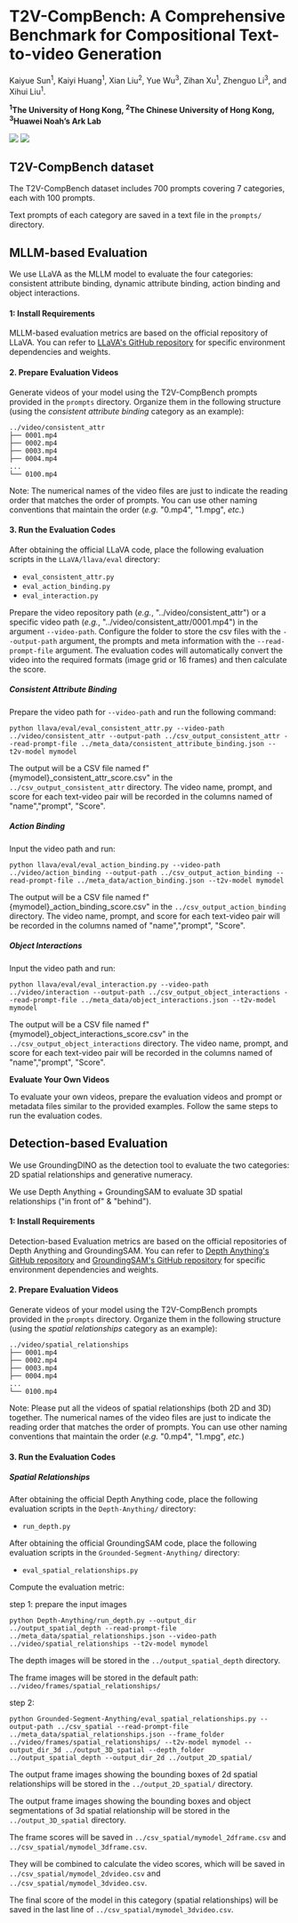 # T2V-CompBench: A Comprehensive Benchmark for Compositional Text-to-video Generation
Kaiyue Sun<sup>1</sup>, Kaiyi Huang<sup>1</sup>, Xian Liu<sup>2</sup>, Yue Wu<sup>3</sup>, Zihan Xu<sup>1</sup>, Zhenguo Li<sup>3</sup>, and Xihui Liu<sup>1</sup>.

**<sup>1</sup>The University of Hong Kong, <sup>2</sup>The Chinese University of Hong Kong, <sup>3</sup>Huawei Noah’s Ark Lab**

<a href='https://t2v-compbench.github.io/'><img src='https://img.shields.io/badge/Project-Page-Green'></a>
<a href='https://arxiv.org/pdf/2407.14505'><img src='https://img.shields.io/badge/T2V--CompBench-Arxiv-red'></a> 


## T2V-CompBench dataset
The T2V-CompBench dataset includes 700 prompts covering 7 categories, each with 100 prompts. 

Text prompts of each category are saved in a text file in the ```prompts/``` directory.


## MLLM-based Evaluation
We use LLaVA as the MLLM model to evaluate the four categories: consistent attribute binding, dynamic attribute binding, action binding and object interactions.
#### 1: Install Requirements

MLLM-based evaluation metrics are based on the official repository of LLaVA. You can refer to [LLaVA's GitHub repository](https://github.com/haotian-liu/LLaVA) for specific environment dependencies and weights.

#### 2. Prepare Evaluation Videos

Generate videos of your model using the T2V-CompBench prompts provided in the `prompts` directory. Organize them in the following structure (using the *consistent attribute binding* category as an example):

```
../video/consistent_attr
├── 0001.mp4
├── 0002.mp4
├── 0003.mp4
├── 0004.mp4
...
└── 0100.mp4
```

Note: The numerical names of the video files are just to indicate the reading order that matches the order of prompts. You can use other naming conventions that maintain the order (*e.g.* "0.mp4", "1.mpg", *etc.*)

#### 3. Run the Evaluation Codes

After obtaining the official LLaVA code, place the following evaluation scripts in the `LLaVA/llava/eval` directory:

- `eval_consistent_attr.py`
- `eval_action_binding.py`
- `eval_interaction.py`

Prepare the video repository path (*e.g.*, "../video/consistent_attr") or a specific video path (*e.g.*, "../video/consistent_attr/0001.mp4") in the argument `--video-path`. Configure the folder to store the csv files with the `--output-path` argument, the prompts and meta information with the `--read-prompt-file` argument. The evaluation codes will automatically convert the video into the required formats (image grid or 16 frames) and then calculate the score.

##### Consistent Attribute Binding

Prepare the video path for `--video-path` and run the following command:

```
python llava/eval/eval_consistent_attr.py --video-path ../video/consistent_attr --output-path ../csv_output_consistent_attr --read-prompt-file ../meta_data/consistent_attribute_binding.json --t2v-model mymodel
```

The output will be a CSV file named f"{mymodel}_consistent_attr_score.csv" in the `../csv_output_consistent_attr` directory. The video name, prompt, and score for each text-video pair will be recorded in the columns named of "name","prompt", "Score".

##### Action Binding

Input the video path and run:

```
python llava/eval/eval_action_binding.py --video-path ../video/action_binding --output-path ../csv_output_action_binding --read-prompt-file ../meta_data/action_binding.json --t2v-model mymodel
```

The output will be a CSV file named f"{mymodel}_action_binding_score.csv" in the `../csv_output_action_binding` directory. The video name, prompt, and score for each text-video pair will be recorded in the columns named of "name","prompt", "Score".

##### Object Interactions

Input the video path and run:

```
python llava/eval/eval_interaction.py --video-path ../video/interaction --output-path ../csv_output_object_interactions --read-prompt-file ../meta_data/object_interactions.json --t2v-model mymodel
```

The output will be a CSV file named f"{mymodel}_object_interactions_score.csv" in the `../csv_output_object_interactions` directory. The video name, prompt, and score for each text-video pair will be recorded in the columns named of "name","prompt", "Score".

**Evaluate Your Own Videos**

To evaluate your own videos, prepare the evaluation videos and prompt or metadata files similar to the provided examples. Follow the same steps to run the evaluation codes.

## Detection-based Evaluation
We use GroundingDINO as the detection tool to evaluate the two categories: 2D spatial relationships and generative numeracy.

We use Depth Anything + GroundingSAM to evaluate 3D spatial relationships ("in front of" & "behind").

#### 1: Install Requirements

Detection-based Evaluation metrics are based on the official repositories of Depth Anything and GroundingSAM. You can refer to [Depth Anything's GitHub repository](https://github.com/LiheYoung/Depth-Anything/tree/main) and [GroundingSAM's GitHub repository](https://github.com/IDEA-Research/GroundingDINO/tree/main) for specific environment dependencies and weights.

#### 2. Prepare Evaluation Videos

Generate videos of your model using the T2V-CompBench prompts provided in the `prompts` directory. Organize them in the following structure (using the *spatial relationships* category as an example):

```
../video/spatial_relationships
├── 0001.mp4
├── 0002.mp4
├── 0003.mp4
├── 0004.mp4
...
└── 0100.mp4
```

Note: Please put all the videos of spatial relationships (both 2D and 3D) together. The numerical names of the video files are just to indicate the reading order that matches the order of prompts. You can use other naming conventions that maintain the order (*e.g.* "0.mp4", "1.mpg", *etc.*)

#### 3. Run the Evaluation Codes

##### Spatial Relationships

After obtaining the official Depth Anything code, place the following evaluation scripts in the `Depth-Anything/` directory:

- `run_depth.py`

After obtaining the official GroundingSAM code, place the following evaluation scripts in the `Grounded-Segment-Anything/` directory:

- `eval_spatial_relationships.py`

Compute the evaluation metric:

step 1: prepare the input images
```
python Depth-Anything/run_depth.py --output_dir ../output_spatial_depth --read-prompt-file ../meta_data/spatial_relationships.json --video-path ../video/spatial_relationships --t2v-model mymodel
```
The depth images will be stored in the `../output_spatial_depth` directory.

The frame images will be stored in the default path: `../video/frames/spatial_relationships/`

step 2: 
```
python Grounded-Segment-Anything/eval_spatial_relationships.py --output-path ../csv_spatial --read-prompt-file ../meta_data/spatial_relationships.json --frame_folder ../video/frames/spatial_relationships/ --t2v-model mymodel --output_dir_3d ../output_3D_spatial --depth_folder ../output_spatial_depth --output_dir_2d ../output_2D_spatial/
```

The output frame images showing the bounding boxes of 2d spatial relationships will be stored in the `../output_2D_spatial/` directory.

The output frame images showing the bounding boxes and object segmentations of 3d spatial relationship will be stored in the `../output_3D_spatial` directory.

The frame scores will be saved in `../csv_spatial/mymodel_2dframe.csv` and `../csv_spatial/mymodel_3dframe.csv`.

They will be combined to calculate the video scores, which will be saved in `../csv_spatial/mymodel_2dvideo.csv` and `../csv_spatial/mymodel_3dvideo.csv`.

The final score of the model in this category (spatial relationships) will be saved in the last line of `../csv_spatial/mymodel_3dvideo.csv`.
